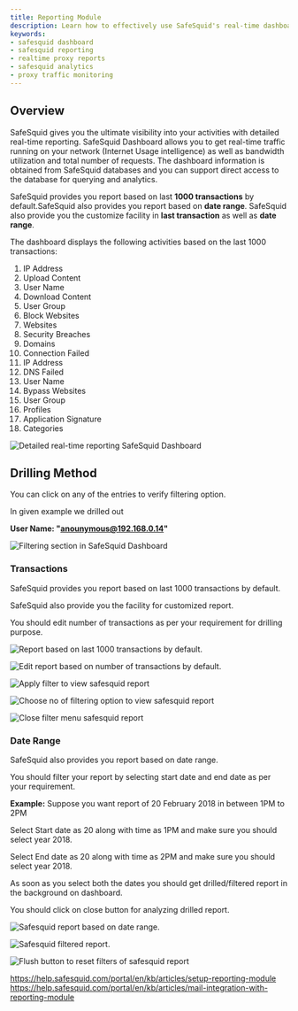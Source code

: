 ```yaml
---
title: Reporting Module 
description: Learn how to effectively use SafeSquid's real-time dashboard reporting, filter data, and drill down into transactions for deep network analysis.
keywords:
- safesquid dashboard
- safesquid reporting
- realtime proxy reports
- safesquid analytics
- proxy traffic monitoring
---
```


## Overview
SafeSquid gives you the ultimate visibility into your activities with detailed real-time reporting. SafeSquid Dashboard allows you to get real-time traffic running on your network (Internet Usage intelligence) as well as bandwidth utilization and total number of requests. The dashboard information is obtained from SafeSquid databases and you can support direct access to the database for querying and analytics.

SafeSquid provides you report based on last **1000 transactions** by default.SafeSquid also provides you report based on **date range**. SafeSquid also provide you the customize facility in **last transaction** as well as **date range**.

The dashboard displays the following activities based on the last 1000 transactions:

1. IP Address  
2. Upload Content  
3. User Name  
4. Download Content  
5. User Group  
6. Block Websites  
7. Websites  
8. Security Breaches  
9. Domains  
10. Connection Failed  
11. IP Address  
12. DNS Failed  
13. User Name  
14. Bypass Websites  
15. User Group  
16. Profiles  
17. Application Signature  
18. Categories

![Detailed real-time reporting SafeSquid Dashboard](/img/How_To/Reporting_(Dashboard)/image1.webp)

## Drilling Method
You can click on any of the entries to verify filtering option.

In given example we drilled out

**User Name: "anounymous@192.168.0.14"**

![Filtering section in SafeSquid Dashboard](/img/How_To/Reporting_(Dashboard)/image2.webp)

### Transactions
SafeSquid provides you report based on last 1000 transactions by default.

SafeSquid also provide you the facility for customized report.

You should edit number of transactions as per your requirement for drilling purpose.

![Report based on last 1000 transactions by default.](/img/How_To/Reporting_(Dashboard)/image3.webp)

![Edit report based on number of transactions by default.](/img/How_To/Reporting_(Dashboard)/image4.webp)

![Apply filter to view safesquid report](/img/How_To/Reporting_(Dashboard)/image5.webp)

![Choose no of filtering option to view safesquid report](/img/How_To/Reporting_(Dashboard)/image6.webp)

![Close filter menu safesquid report](/img/How_To/Reporting_(Dashboard)/image7.webp)

### Date Range
SafeSquid also provides you report based on date range.

You should filter your report by selecting start date and end date as per your requirement.

**Example:** Suppose you want report of 20 February 2018 in between 1PM to 2PM

Select Start date as 20 along with time as 1PM and make sure you should select year 2018.

Select End date as 20 along with time as 2PM and make sure you should select year 2018.

As soon as you select both the dates you should get drilled/filtered report in the background on dashboard.

You should click on close button for analyzing drilled report.

![Safesquid report based on date range.](/img/How_To/Reporting_(Dashboard)/image8.webp)

![Safesquid filtered report.](/img/How_To/Reporting_(Dashboard)/image9.webp)

![Flush button to reset filters of safesquid report](/img/How_To/Reporting_(Dashboard)/image10.webp)


https://help.safesquid.com/portal/en/kb/articles/setup-reporting-module
https://help.safesquid.com/portal/en/kb/articles/mail-integration-with-reporting-module
